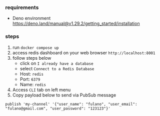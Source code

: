 ### requirements 
* Deno environment https://deno.land/manual@v1.29.2/getting_started/installation

### steps
1. run `docker compose up`
2. access redis dashboard on your web browser `http://localhost:8001`
3. follow steps below <br >
    * click on `I already have a database`
    * select `Connect to a Redis Database`
    * Host: `redis`
    * Port: `6379`
    * Name: `redis`
4. Access `CLI` tab on left menu
5. Copy payload below to send via PubSub message  

`publish 'my-channel' '{"user_name": "fulano", "user_email": "fulano@gmail.com", "user_password": "123123"}'`